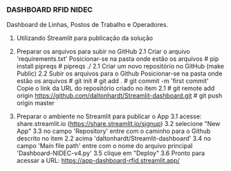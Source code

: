 ### DASHBOARD RFID NIDEC
Dashboard de Linhas, Postos de Trabalho e Operadores.

1. Utilizando Streamlit para publicação da solução
   
2. Preparar os arquivos para subir no GitHub
   2.1 Criar o arquivo 'requirements.txt'
       Posicionar-se na pasta onde estão os arquivos
       # pip install pipreqs <enter>
       # pipreqs ./ <enter>
   2.1 Criar um novo repositório no GitHub (make Public)
   2.2 Subir os arquivos para o Github
       Posicionar-se na pasta onde estão os arquivos
       # git init <enter>
       # git add . <enter>
       # git commit -m 'first commit'
       Copie o link da URL do repositório criado no item 2.1
       # git remote add origin https://github.com/daltonhardt/Streamlit-dashboard.git <enter>
       # git push origin master
     
3. Preparar o ambiente no Streamlit para publicar o App
   3.1 acesse:  share.streamlit.io  (https://share.streamlit.io/signup)
   3.2 selecione "New App"
   3.3 no campo 'Repository' entre com o caminho para o Github descrito no item 2.2 acima
         'daltonhardt/Streamlit-dashboard'
   3.4 no campo 'Main file path' entre com o nome do arquivo principal
         'Dashboard-NIDEC-v4.py'
   3.5 clique em "Deploy"
   3.6 Pronto para acessar a URL:  https://app-dashboard-rfid.streamlit.app/
   

